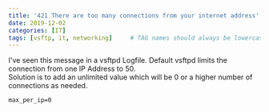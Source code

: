 ```yaml
---
title: '421 There are too many connections from your internet address'
date: 2019-12-02
categories: [IT]
tags: [vsftp, it, networking]     # TAG names should always be lowercase
---
```

I've seen this message in a vsftpd Logfile. Default vsftpd limits the connection from one IP Address to 50. \
Solution is to add an unlimited value which will be 0 or a higher number of connections as needed.
```
max_per_ip=0
```